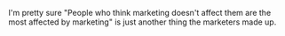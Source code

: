 I'm pretty sure "People who think marketing doesn't affect them are the most affected by marketing" is just another thing the marketers made up.

